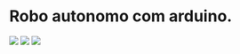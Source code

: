 # Robo autonomo com arduino.

<image src="front.jpg" />

<image src="top.jpg" />

<image src="perfil.jpg" />
